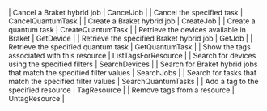 | Cancel a Braket hybrid job | CancelJob |
| Cancel the specified task | CancelQuantumTask |
| Create a Braket hybrid job | CreateJob |
| Create a quantum task | CreateQuantumTask |
| Retrieve the devices available in Braket | GetDevice |
| Retrieve the specified Braket hybrid job | GetJob |
| Retrieve the specified quantum task | GetQuantumTask |
| Show the tags associated with this resource | ListTagsForResource |
| Search for devices using the specified filters | SearchDevices |
| Search for Braket hybrid jobs that match the specified filter values | SearchJobs |
| Search for tasks that match the specified filter values | SearchQuantumTasks |
| Add a tag to the specified resource | TagResource |
| Remove tags from a resource | UntagResource |